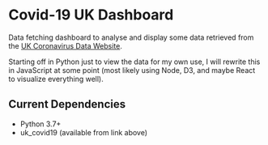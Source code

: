 # Covid-19 UK Dashboard

Data fetching dashboard to analyse and display some data retrieved from the [UK Coronavirus Data Website](https://coronavirus.data.gov.uk).

Starting off in Python just to view the data for my own use, I will rewrite this in JavaScript at some point (most likely using Node, D3, and maybe React to visualize everything well).

## Current Dependencies
* Python 3.7+
* uk_covid19 (available from link above)
